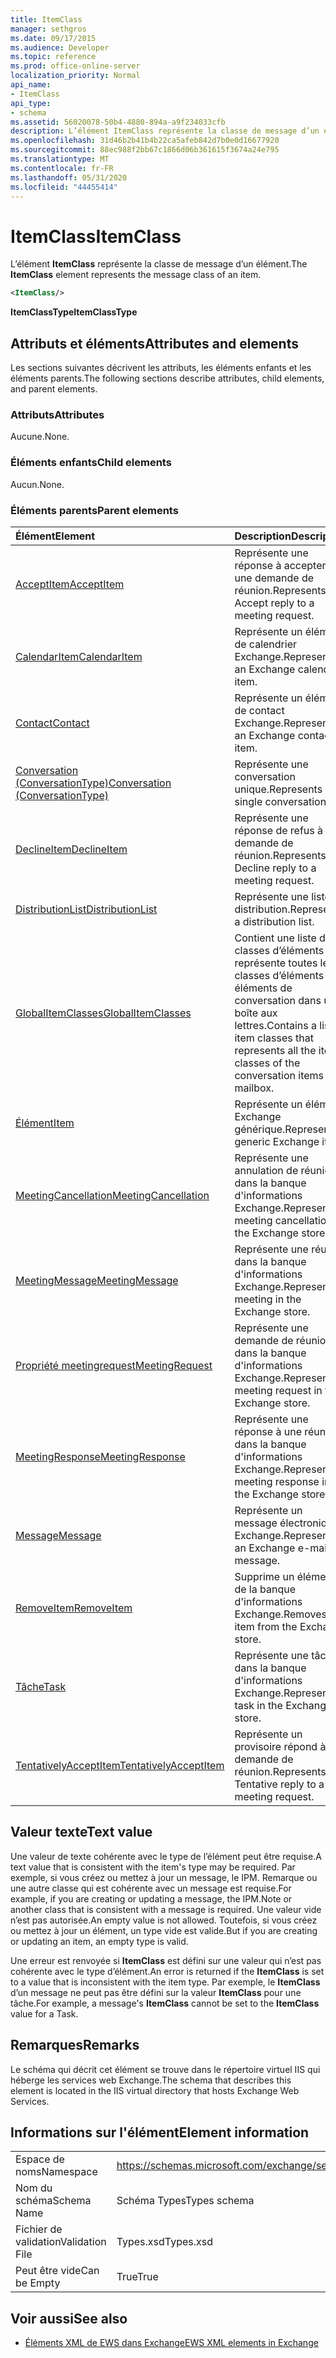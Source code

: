 ```yaml
---
title: ItemClass
manager: sethgros
ms.date: 09/17/2015
ms.audience: Developer
ms.topic: reference
ms.prod: office-online-server
localization_priority: Normal
api_name:
- ItemClass
api_type:
- schema
ms.assetid: 56020078-50b4-4880-894a-a9f234033cfb
description: L’élément ItemClass représente la classe de message d’un élément.
ms.openlocfilehash: 31d46b2b41b4b22ca5afeb842d7b0e0d16677920
ms.sourcegitcommit: 88ec988f2bb67c1866d06b361615f3674a24e795
ms.translationtype: MT
ms.contentlocale: fr-FR
ms.lasthandoff: 05/31/2020
ms.locfileid: "44455414"
---
```

# <a name="itemclass"></a><span data-ttu-id="81283-103">ItemClass</span><span class="sxs-lookup"><span data-stu-id="81283-103">ItemClass</span></span>

<span data-ttu-id="81283-104">L’élément **ItemClass** représente la classe de message d’un élément.</span><span class="sxs-lookup"><span data-stu-id="81283-104">The **ItemClass** element represents the message class of an item.</span></span> 
  
```XML
<ItemClass/>
```

 <span data-ttu-id="81283-105">**ItemClassType**</span><span class="sxs-lookup"><span data-stu-id="81283-105">**ItemClassType**</span></span>
## <a name="attributes-and-elements"></a><span data-ttu-id="81283-106">Attributs et éléments</span><span class="sxs-lookup"><span data-stu-id="81283-106">Attributes and elements</span></span>

<span data-ttu-id="81283-107">Les sections suivantes décrivent les attributs, les éléments enfants et les éléments parents.</span><span class="sxs-lookup"><span data-stu-id="81283-107">The following sections describe attributes, child elements, and parent elements.</span></span>
  
### <a name="attributes"></a><span data-ttu-id="81283-108">Attributs</span><span class="sxs-lookup"><span data-stu-id="81283-108">Attributes</span></span>

<span data-ttu-id="81283-109">Aucune.</span><span class="sxs-lookup"><span data-stu-id="81283-109">None.</span></span>
  
### <a name="child-elements"></a><span data-ttu-id="81283-110">Éléments enfants</span><span class="sxs-lookup"><span data-stu-id="81283-110">Child elements</span></span>

<span data-ttu-id="81283-111">Aucun.</span><span class="sxs-lookup"><span data-stu-id="81283-111">None.</span></span>
  
### <a name="parent-elements"></a><span data-ttu-id="81283-112">Éléments parents</span><span class="sxs-lookup"><span data-stu-id="81283-112">Parent elements</span></span>

|<span data-ttu-id="81283-113">**Élément**</span><span class="sxs-lookup"><span data-stu-id="81283-113">**Element**</span></span>|<span data-ttu-id="81283-114">**Description**</span><span class="sxs-lookup"><span data-stu-id="81283-114">**Description**</span></span>|
|:-----|:-----|
|[<span data-ttu-id="81283-115">AcceptItem</span><span class="sxs-lookup"><span data-stu-id="81283-115">AcceptItem</span></span>](acceptitem.md) <br/> |<span data-ttu-id="81283-116">Représente une réponse à accepter à une demande de réunion.</span><span class="sxs-lookup"><span data-stu-id="81283-116">Represents an Accept reply to a meeting request.</span></span>  <br/> |
|[<span data-ttu-id="81283-117">CalendarItem</span><span class="sxs-lookup"><span data-stu-id="81283-117">CalendarItem</span></span>](calendaritem.md) <br/> |<span data-ttu-id="81283-118">Représente un élément de calendrier Exchange.</span><span class="sxs-lookup"><span data-stu-id="81283-118">Represents an Exchange calendar item.</span></span>  <br/> |
|[<span data-ttu-id="81283-119">Contact</span><span class="sxs-lookup"><span data-stu-id="81283-119">Contact</span></span>](contact.md) <br/> |<span data-ttu-id="81283-120">Représente un élément de contact Exchange.</span><span class="sxs-lookup"><span data-stu-id="81283-120">Represents an Exchange contact item.</span></span>  <br/> |
|[<span data-ttu-id="81283-121">Conversation (ConversationType)</span><span class="sxs-lookup"><span data-stu-id="81283-121">Conversation (ConversationType)</span></span>](conversation-conversationtype.md) <br/> |<span data-ttu-id="81283-122">Représente une conversation unique.</span><span class="sxs-lookup"><span data-stu-id="81283-122">Represents a single conversation.</span></span>  <br/> |
|[<span data-ttu-id="81283-123">DeclineItem</span><span class="sxs-lookup"><span data-stu-id="81283-123">DeclineItem</span></span>](declineitem.md) <br/> |<span data-ttu-id="81283-124">Représente une réponse de refus à une demande de réunion.</span><span class="sxs-lookup"><span data-stu-id="81283-124">Represents a Decline reply to a meeting request.</span></span>  <br/> |
|[<span data-ttu-id="81283-125">DistributionList</span><span class="sxs-lookup"><span data-stu-id="81283-125">DistributionList</span></span>](distributionlist.md) <br/> |<span data-ttu-id="81283-126">Représente une liste de distribution.</span><span class="sxs-lookup"><span data-stu-id="81283-126">Represents a distribution list.</span></span>  <br/> |
|[<span data-ttu-id="81283-127">GlobalItemClasses</span><span class="sxs-lookup"><span data-stu-id="81283-127">GlobalItemClasses</span></span>](globalitemclasses.md) <br/> |<span data-ttu-id="81283-128">Contient une liste de classes d’éléments qui représente toutes les classes d’éléments des éléments de conversation dans une boîte aux lettres.</span><span class="sxs-lookup"><span data-stu-id="81283-128">Contains a list of item classes that represents all the item classes of the conversation items in a mailbox.</span></span>  <br/> |
|[<span data-ttu-id="81283-129">Élément</span><span class="sxs-lookup"><span data-stu-id="81283-129">Item</span></span>](item.md) <br/> |<span data-ttu-id="81283-130">Représente un élément Exchange générique.</span><span class="sxs-lookup"><span data-stu-id="81283-130">Represents a generic Exchange item.</span></span>  <br/> |
|[<span data-ttu-id="81283-131">MeetingCancellation</span><span class="sxs-lookup"><span data-stu-id="81283-131">MeetingCancellation</span></span>](meetingcancellation.md) <br/> |<span data-ttu-id="81283-132">Représente une annulation de réunion dans la banque d'informations Exchange.</span><span class="sxs-lookup"><span data-stu-id="81283-132">Represents a meeting cancellation in the Exchange store.</span></span>  <br/> |
|[<span data-ttu-id="81283-133">MeetingMessage</span><span class="sxs-lookup"><span data-stu-id="81283-133">MeetingMessage</span></span>](meetingmessage.md) <br/> |<span data-ttu-id="81283-134">Représente une réunion dans la banque d'informations Exchange.</span><span class="sxs-lookup"><span data-stu-id="81283-134">Represents a meeting in the Exchange store.</span></span>  <br/> |
|[<span data-ttu-id="81283-135">Propriété meetingrequest</span><span class="sxs-lookup"><span data-stu-id="81283-135">MeetingRequest</span></span>](meetingrequest.md) <br/> |<span data-ttu-id="81283-136">Représente une demande de réunion dans la banque d'informations Exchange.</span><span class="sxs-lookup"><span data-stu-id="81283-136">Represents a meeting request in the Exchange store.</span></span>  <br/> |
|[<span data-ttu-id="81283-137">MeetingResponse</span><span class="sxs-lookup"><span data-stu-id="81283-137">MeetingResponse</span></span>](meetingresponse.md) <br/> |<span data-ttu-id="81283-138">Représente une réponse à une réunion dans la banque d'informations Exchange.</span><span class="sxs-lookup"><span data-stu-id="81283-138">Represents a meeting response in the Exchange store.</span></span>  <br/> |
|[<span data-ttu-id="81283-139">Message</span><span class="sxs-lookup"><span data-stu-id="81283-139">Message</span></span>](message-ex15websvcsotherref.md) <br/> |<span data-ttu-id="81283-140">Représente un message électronique Exchange.</span><span class="sxs-lookup"><span data-stu-id="81283-140">Represents an Exchange e-mail message.</span></span>  <br/> |
|[<span data-ttu-id="81283-141">RemoveItem</span><span class="sxs-lookup"><span data-stu-id="81283-141">RemoveItem</span></span>](removeitem.md) <br/> |<span data-ttu-id="81283-142">Supprime un élément de la banque d'informations Exchange.</span><span class="sxs-lookup"><span data-stu-id="81283-142">Removes an item from the Exchange store.</span></span>  <br/> |
|[<span data-ttu-id="81283-143">Tâche</span><span class="sxs-lookup"><span data-stu-id="81283-143">Task</span></span>](task.md) <br/> |<span data-ttu-id="81283-144">Représente une tâche dans la banque d'informations Exchange.</span><span class="sxs-lookup"><span data-stu-id="81283-144">Represents a task in the Exchange store.</span></span>  <br/> |
|[<span data-ttu-id="81283-145">TentativelyAcceptItem</span><span class="sxs-lookup"><span data-stu-id="81283-145">TentativelyAcceptItem</span></span>](tentativelyacceptitem.md) <br/> |<span data-ttu-id="81283-146">Représente un provisoire répond à une demande de réunion.</span><span class="sxs-lookup"><span data-stu-id="81283-146">Represents a Tentative reply to a meeting request.</span></span>  <br/> |
   
## <a name="text-value"></a><span data-ttu-id="81283-147">Valeur texte</span><span class="sxs-lookup"><span data-stu-id="81283-147">Text value</span></span>

<span data-ttu-id="81283-148">Une valeur de texte cohérente avec le type de l’élément peut être requise.</span><span class="sxs-lookup"><span data-stu-id="81283-148">A text value that is consistent with the item's type may be required.</span></span> <span data-ttu-id="81283-149">Par exemple, si vous créez ou mettez à jour un message, le IPM. Remarque ou une autre classe qui est cohérente avec un message est requise.</span><span class="sxs-lookup"><span data-stu-id="81283-149">For example, if you are creating or updating a message, the IPM.Note or another class that is consistent with a message is required.</span></span> <span data-ttu-id="81283-150">Une valeur vide n’est pas autorisée.</span><span class="sxs-lookup"><span data-stu-id="81283-150">An empty value is not allowed.</span></span> <span data-ttu-id="81283-151">Toutefois, si vous créez ou mettez à jour un élément, un type vide est valide.</span><span class="sxs-lookup"><span data-stu-id="81283-151">But if you are creating or updating an item, an empty type is valid.</span></span>
  
<span data-ttu-id="81283-152">Une erreur est renvoyée si **ItemClass** est défini sur une valeur qui n’est pas cohérente avec le type d’élément.</span><span class="sxs-lookup"><span data-stu-id="81283-152">An error is returned if the **ItemClass** is set to a value that is inconsistent with the item type.</span></span> <span data-ttu-id="81283-153">Par exemple, le **ItemClass** d’un message ne peut pas être défini sur la valeur **ItemClass** pour une tâche.</span><span class="sxs-lookup"><span data-stu-id="81283-153">For example, a message's **ItemClass** cannot be set to the **ItemClass** value for a Task.</span></span> 
  
## <a name="remarks"></a><span data-ttu-id="81283-154">Remarques</span><span class="sxs-lookup"><span data-stu-id="81283-154">Remarks</span></span>

<span data-ttu-id="81283-155">Le schéma qui décrit cet élément se trouve dans le répertoire virtuel IIS qui héberge les services web Exchange.</span><span class="sxs-lookup"><span data-stu-id="81283-155">The schema that describes this element is located in the IIS virtual directory that hosts Exchange Web Services.</span></span>
  
## <a name="element-information"></a><span data-ttu-id="81283-156">Informations sur l'élément</span><span class="sxs-lookup"><span data-stu-id="81283-156">Element information</span></span>

|||
|:-----|:-----|
|<span data-ttu-id="81283-157">Espace de noms</span><span class="sxs-lookup"><span data-stu-id="81283-157">Namespace</span></span>  <br/> |https://schemas.microsoft.com/exchange/services/2006/types  <br/> |
|<span data-ttu-id="81283-158">Nom du schéma</span><span class="sxs-lookup"><span data-stu-id="81283-158">Schema Name</span></span>  <br/> |<span data-ttu-id="81283-159">Schéma Types</span><span class="sxs-lookup"><span data-stu-id="81283-159">Types schema</span></span>  <br/> |
|<span data-ttu-id="81283-160">Fichier de validation</span><span class="sxs-lookup"><span data-stu-id="81283-160">Validation File</span></span>  <br/> |<span data-ttu-id="81283-161">Types.xsd</span><span class="sxs-lookup"><span data-stu-id="81283-161">Types.xsd</span></span>  <br/> |
|<span data-ttu-id="81283-162">Peut être vide</span><span class="sxs-lookup"><span data-stu-id="81283-162">Can be Empty</span></span>  <br/> |<span data-ttu-id="81283-163">True</span><span class="sxs-lookup"><span data-stu-id="81283-163">True</span></span>  <br/> |
   
## <a name="see-also"></a><span data-ttu-id="81283-164">Voir aussi</span><span class="sxs-lookup"><span data-stu-id="81283-164">See also</span></span>



- [<span data-ttu-id="81283-165">Éléments XML de EWS dans Exchange</span><span class="sxs-lookup"><span data-stu-id="81283-165">EWS XML elements in Exchange</span></span>](ews-xml-elements-in-exchange.md)

